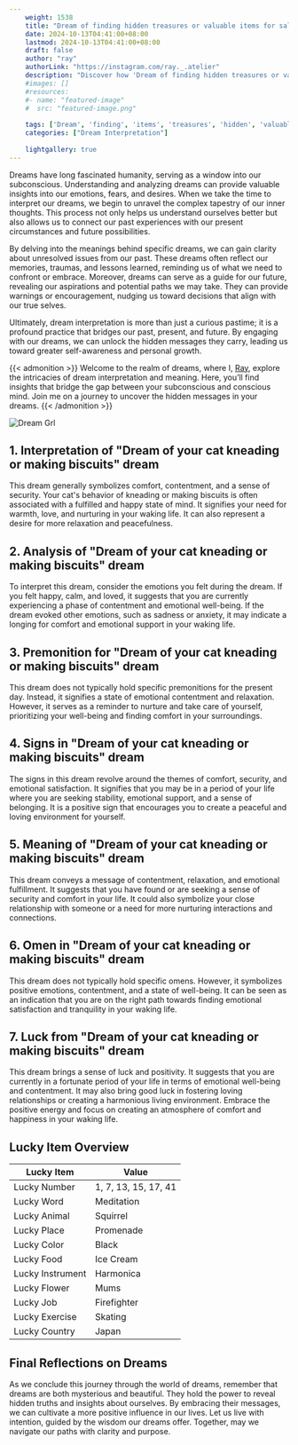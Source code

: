 ```yaml
---
    weight: 1538
    title: "Dream of finding hidden treasures or valuable items for sale."  # Assuming 'title' column exists
    date: 2024-10-13T04:41:00+08:00
    lastmod: 2024-10-13T04:41:00+08:00
    draft: false
    author: "ray"
    authorLink: "https://instagram.com/ray._.atelier"
    description: "Discover how 'Dream of finding hidden treasures or valuable items for sale.' can interpret your future and uncover its significant meanings in your life."
    #images: []
    #resources:
    #- name: "featured-image"
    #  src: "featured-image.png"
    
    tags: ['Dream', 'finding', 'items', 'treasures', 'hidden', 'valuable', 'sale']
    categories: ["Dream Interpretation"]
    
    lightgallery: true
---
```

    
Dreams have long fascinated humanity, serving as a window into our subconscious. Understanding and analyzing dreams can provide valuable insights into our emotions, fears, and desires. When we take the time to interpret our dreams, we begin to unravel the complex tapestry of our inner thoughts. This process not only helps us understand ourselves better but also allows us to connect our past experiences with our present circumstances and future possibilities.

By delving into the meanings behind specific dreams, we can gain clarity about unresolved issues from our past. These dreams often reflect our memories, traumas, and lessons learned, reminding us of what we need to confront or embrace. Moreover, dreams can serve as a guide for our future, revealing our aspirations and potential paths we may take. They can provide warnings or encouragement, nudging us toward decisions that align with our true selves.

Ultimately, dream interpretation is more than just a curious pastime; it is a profound practice that bridges our past, present, and future. By engaging with our dreams, we can unlock the hidden messages they carry, leading us toward greater self-awareness and personal growth.

{{< admonition >}}
Welcome to the realm of dreams, where I, [Ray](https://instagram.com/ray._.atelier), explore the intricacies of dream interpretation and meaning. Here, you’ll find insights that bridge the gap between your subconscious and conscious mind. Join me on a journey to uncover the hidden messages in your dreams.
{{< /admonition >}}

![Dream Grl](https://cdn.pixabay.com/photo/2017/11/02/03/35/gothic-2910057_1280.jpg "Dream Grl")

## 1. Interpretation of "Dream of your cat kneading or making biscuits" dream
 This dream generally symbolizes comfort, contentment, and a sense of security. Your cat's behavior of kneading or making biscuits is often associated with a fulfilled and happy state of mind. It signifies your need for warmth, love, and nurturing in your waking life. It can also represent a desire for more relaxation and peacefulness.

## 2. Analysis of "Dream of your cat kneading or making biscuits" dream
 To interpret this dream, consider the emotions you felt during the dream. If you felt happy, calm, and loved, it suggests that you are currently experiencing a phase of contentment and emotional well-being. If the dream evoked other emotions, such as sadness or anxiety, it may indicate a longing for comfort and emotional support in your waking life.

## 3. Premonition for "Dream of your cat kneading or making biscuits" dream
 This dream does not typically hold specific premonitions for the present day. Instead, it signifies a state of emotional contentment and relaxation. However, it serves as a reminder to nurture and take care of yourself, prioritizing your well-being and finding comfort in your surroundings.

## 4. Signs in "Dream of your cat kneading or making biscuits" dream
 The signs in this dream revolve around the themes of comfort, security, and emotional satisfaction. It signifies that you may be in a period of your life where you are seeking stability, emotional support, and a sense of belonging. It is a positive sign that encourages you to create a peaceful and loving environment for yourself.

## 5. Meaning of "Dream of your cat kneading or making biscuits" dream
 This dream conveys a message of contentment, relaxation, and emotional fulfillment. It suggests that you have found or are seeking a sense of security and comfort in your life. It could also symbolize your close relationship with someone or a need for more nurturing interactions and connections.

## 6. Omen in "Dream of your cat kneading or making biscuits" dream
 This dream does not typically hold specific omens. However, it symbolizes positive emotions, contentment, and a state of well-being. It can be seen as an indication that you are on the right path towards finding emotional satisfaction and tranquility in your waking life.

## 7. Luck from "Dream of your cat kneading or making biscuits" dream
 This dream brings a sense of luck and positivity. It suggests that you are currently in a fortunate period of your life in terms of emotional well-being and contentment. It may also bring good luck in fostering loving relationships or creating a harmonious living environment. Embrace the positive energy and focus on creating an atmosphere of comfort and happiness in your waking life.

## Lucky Item Overview
| Lucky Item          | Value              |
|---------------|--------------------|
| Lucky Number        | 1, 7, 13, 15, 17, 41  |
| Lucky Word          | Meditation |
| Lucky Animal        | Squirrel |
| Lucky Place         | Promenade     |
| Lucky Color         | Black     |
| Lucky Food          | Ice Cream      |
| Lucky Instrument    | Harmonica |
| Lucky Flower        | Mums    |
| Lucky Job           | Firefighter       |
| Lucky Exercise      | Skating  |
| Lucky Country       | Japan    |


##  Final Reflections on Dreams

As we conclude this journey through the world of dreams, remember that dreams are both mysterious and beautiful. They hold the power to reveal hidden truths and insights about ourselves. By embracing their messages, we can cultivate a more positive influence in our lives. Let us live with intention, guided by the wisdom our dreams offer. Together, may we navigate our paths with clarity and purpose.
